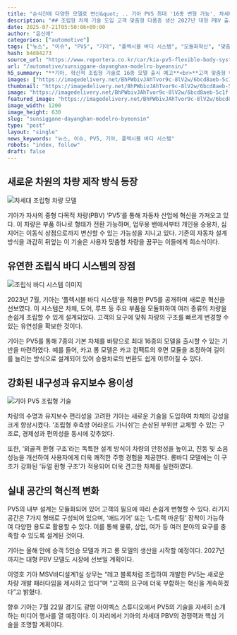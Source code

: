 ```yaml
---
title: "순식간에 다양한 모델로 변신&quot; .. 기아 PV5 최대 '16종 변형 가능', 차세대 조립형 기술 공개"
description: "## 조립형 차체 기술 도입 고객 맞춤형 다품종 생산 2027년 대형 PBV 출시 예고 ..."
date: 2025-07-21T05:50:06+09:00
author: "윤신애"
categories: ["automotive"]
tags: ["뉴스", "이슈", "PV5", "기아", "플렉시블 바디 시스템", "모듈화혁신", "맞춤형모빌리티"]
hash: b4d84273
source_url: "https://www.reportera.co.kr/car/kia-pv5-flexible-body-system/"
url: "/automotive/sunsiggane-dayanghan-modelro-byeonsin/"
h5_summary: "**기아, 혁신적 조립형 기술로 16종 모델 출시 예고**<br>**고객 맞춤형 다목적 차량 시대 열다**"
images: ["https://imagedelivery.net/BhPWbivJAhTvor9c-8lV2w/6bcd8aeb-5c1f-4f9d-a16a-538d2b88b900/public", "https://imagedelivery.net/BhPWbivJAhTvor9c-8lV2w/1e8ea9d5-96c8-4291-4356-84ec1f1bf300/public", "https://imagedelivery.net/BhPWbivJAhTvor9c-8lV2w/cc14052e-b32e-4d6e-e8ec-76d703af0700/public", "https://imagedelivery.net/BhPWbivJAhTvor9c-8lV2w/af35f99f-8a4a-4a76-09c2-e1214b1d6c00/public"]
thumbnail: "https://imagedelivery.net/BhPWbivJAhTvor9c-8lV2w/6bcd8aeb-5c1f-4f9d-a16a-538d2b88b900/public"
image: "https://imagedelivery.net/BhPWbivJAhTvor9c-8lV2w/6bcd8aeb-5c1f-4f9d-a16a-538d2b88b900/public"
featured_image: "https://imagedelivery.net/BhPWbivJAhTvor9c-8lV2w/6bcd8aeb-5c1f-4f9d-a16a-538d2b88b900/public"
image_width: 1200
image_height: 630
slug: "sunsiggane-dayanghan-modelro-byeonsin"
type: "post"
layout: "single"
news_keywords: "뉴스, 이슈, PV5, 기아, 플렉시블 바디 시스템"
robots: "index, follow"
draft: false
---
```


## 새로운 차원의 차량 제작 방식 등장

![차세대 조립형 차량 모델](https://imagedelivery.net/BhPWbivJAhTvor9c-8lV2w/6bcd8aeb-5c1f-4f9d-a16a-538d2b88b900/public)


기아가 자사의 중형 다목적 차량(PBV) ‘PV5’를 통해 자동차 산업에 혁신을 가져오고 있다. 이 차량은 부품 하나로 형태가 전환 가능하며, 업무용 밴에서부터 개인용 승용차, 심지어는 이동식 상점으로까지 변신할 수 있는 가능성을 지니고 있다. 기존의 자동차 설계 방식을 과감히 뒤엎는 이 기술은 사용자 맞춤형 차량을 꿈꾸는 이들에게 희소식이다.

## 유연한 조립식 바디 시스템의 장점

![조립식 바디 시스템 이미지](https://imagedelivery.net/BhPWbivJAhTvor9c-8lV2w/cc14052e-b32e-4d6e-e8ec-76d703af0700/public)


2023년 7월, 기아는 ‘플렉시블 바디 시스템’을 적용한 PV5를 공개하며 새로운 혁신을 선보였다. 이 시스템은 차체, 도어, 루프 등 주요 부품을 모듈화하여 여러 종류의 차량을 손쉽게 조립할 수 있게 설계되었다. 고객의 요구에 맞춰 차량의 구조를 빠르게 변경할 수 있는 유연성을 확보한 것이다. 

기아는 PV5를 통해 7종의 기본 차체를 바탕으로 최대 16종의 모델을 출시할 수 있는 기반을 마련하였다. 예를 들어, 카고 롱 모델은 카고 컴팩트의 후면 모듈을 조정하여 길이를 늘리는 방식으로 설계되어 있어 승용차로의 변환도 쉽게 이루어질 수 있다.

## 강화된 내구성과 유지보수 용이성

![기아 PV5 조립형 기술](https://imagedelivery.net/BhPWbivJAhTvor9c-8lV2w/af35f99f-8a4a-4a76-09c2-e1214b1d6c00/public)


차량의 수명과 유지보수 편리성을 고려한 기아는 새로운 기술을 도입하여 차체의 강성을 크게 향상시켰다. ‘조립형 후측방 어라운드 가니쉬’는 손상된 부위만 교체할 수 있는 구조로, 경제성과 편의성을 동시에 갖추었다. 

또한, ‘외골격 환형 구조’라는 독특한 설계 방식이 차량의 안정성을 높이고, 진동 및 소음 성능을 개선하여 사용자에게 더욱 쾌적한 주행 경험을 제공한다. 롱바디 모델에는 이 구조가 강화된 ‘듀얼 환형 구조’가 적용되어 더욱 견고한 차체를 실현하였다.

## 실내 공간의 혁신적 변화

PV5의 내부 설계는 모듈화되어 있어 고객의 필요에 따라 손쉽게 변형할 수 있다. 러기지 공간은 7가지 형태로 구성되어 있으며, ‘애드기어’ 또는 ‘L-트랙 마운팅’ 장착이 가능하여 다양한 용도로 활용할 수 있다. 이를 통해 물류, 상업, 여가 등 여러 분야의 요구를 충족할 수 있도록 설계된 것이다.

기아는 올해 안에 승객 5인승 모델과 카고 롱 모델의 생산을 시작할 예정이다. 2027년까지는 대형 PBV 모델도 시장에 선보일 계획이다. 

이영호 기아 MSV바디설계1실 상무는 “레고 블록처럼 조립하여 개발한 PV5는 새로운 차량 개발 패러다임을 제시하고 있다”며 “고객의 요구에 더욱 부합하는 혁신을 계속하겠다”고 밝혔다.

향후 기아는 7월 22일 경기도 광명 아이벡스 스튜디오에서 PV5의 기술을 자세히 소개하는 미디어 행사를 열 예정이다. 이 자리에서 기아의 차세대 PBV의 경쟁력과 핵심 기술을 조명할 계획이다.

